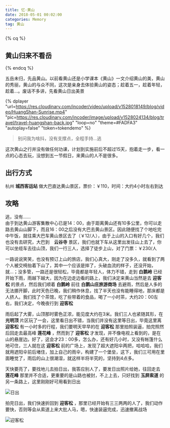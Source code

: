 ```yaml
---
title: 忆·黄山
date: 2018-05-01 00:02:00
categories: Memory
tag: 黄山
---
```


{% cq %} <h2>黄山归来不看岳</h2> {% endcq %}

五岳未归，先品黄山。以前看黄山还是小学课本《黄山》一文介绍黄山的美，黄山的秀丽，黄山的与众不同，这次是亲身去体验黄山的姿态；趁着五一，趁着年轻，趁着...。废话不多讲，先看黄山日出美景

{% dplayer "url=https://res.cloudinary.com/incoder/video/upload/v1528018149/blog/video/HuangShan-Sunrise.mp4" "pic=https://res.cloudinary.com/incoder/image/upload/v1528024134/blog/travel/travel-huangshan-back.jpg" "loop=no" "theme=#FADFA3" "autoplay=false" "token=tokendemo" %}

>别问我为啥抖，没有支撑点，全程手持...逃

这次黄山之行并没有做任何功课，计划到实施前后不超过15天，抱着走一步，看一点的心态去玩，没想到五一节假日，来黄山的人不是很多。

## 出行方式

杭州 **城西客运站** 做大巴直达黄山景区，票价：￥110，时间：大约4小时左右到达

## 攻略

逃，没有......  
由于到达黄山游客集散中心已是14：00，由于距离黄山还有10多公里，你可以走路去黄山山脚下，而且16：00之后没有大巴去黄山景区。因此随便找了个地吃完中午饭，就往乘大巴车黄山景区去了（￥12/人），由于上山的入口有好几个，我们也没有去研究，大巴到　**云谷寺** 景区，我们也就下车从这里出发往山上去了，你可以坐缆车去往山顶，我们一行三人，选择了徒步上山，对了门票：￥230/人

一路说说笑笑，也没有预订上山的旅店，我们心真大，刚走了没多久，就看到了两个人被交椅抬着下山了，其中一个应该是摔了，头破血流的样子，还没开始，就...；没多管，一路还是很轻松，毕竟都是年轻人，体力不错，走到 **白鹅岭** 已经开始下雨，雨越下越大，因为在边走边看的路上，我们决定来黄山当然是去 **迎客松** 的景点，然后我们顺着 **白鹅岭** 前往 **白鹅山庄旅游商场** 去避雨，然后是人多的无法挪开脚，此时天色已晚，我们稍作休息，找了半天也没有能睡得地，那床都是人挤人。我们找了个茶馆，吃了些带着的食品，喝了一小时茶，大约20：00左右，我们决定，今晚夜行到 **迎客松** 

雨后起了大雾，山顶那时雾色正浓，能见度大约在3米。我们三人也紧随其形，在 **光明顶** 片区玩了一会，这里看日出不错，当我们并没有这里等日出，毕竟这里离 **迎客松** 有一小时多的行程，我们要明天早早的在 **迎客松** 那里拍照装逼，拍完照然后回走去最高峰 **莲花峰** ，然而到了 **迎客松** 才发现，并不像电视上看到的，是在山的悬崖边。好了，这会才23：00多，怎么办，还有好几小时，又没有帐篷什么地可住，三人就在这 **迎客松** 前的广场上，发现了超大遮阳伞两把，哈哈哈，我们就用遮阳伞前后堵住，加上自己的雨伞，构建了一个堡垒，这下，我们三可用在里面睡觉了，雨后的山上很潮湿，就这样半将半究的，坚持到4点多。

天快要亮了，要找地儿去拍日出，我答应别人了，要发日出照片给她，往回走去 **莲花峰** 那里并不合适，更重要的是山路也被封，不上上去，只好找到 **玉屏索道** 的另一条路上，这里刚刚好可用看到日出

![日出](https://res.cloudinary.com/incoder/image/upload/v1528023909/blog/travel/travel-huangshan-sunrise.jpg)

拍完日出，我们快速折回到 **迎客松** ，那里已经开始有三三两两的人了，我们动作要快，否则等会从索道上来大批人马，嗯，快速装逼完成，迅速撤离战场

![迎客松](https://res.cloudinary.com/incoder/image/upload/v1528023881/blog/travel/travel-huangshan-yks.jpg)

